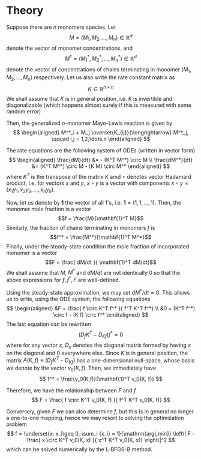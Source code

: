 # Theory

Suppose there are $n$ monomers species. Let
$$M = (M_1, M_2,\dots, M_n) \in \mathbb{R}^d$$
denote the vector of monomer concentrations, and
$$M^* = (M_1^*, M_2^*, \dots, M_n^*) \in \mathbb{R}^d$$
denote the vector of concentrations of chains terminating in monomer $(M_1, M_2,\dots, M_n)$ respectively.
Let us also write the rate constant matrix as
$$K \in \mathbb{R}^{n\times n}$$
We shall assume that $K$ is in general position, i.e. $K$ is invertible and diagonalizable (which happens almost surely if this is measured with some random error)

Then, the generalized $n$-monomer Mayo-Lewis reaction is given by
$$
\begin{aligned}
    M^*_i + M_j \overset{K_{ij}}{\longrightarrow} M^*_j,
    \qquad
    i,j = 1,2,\dots,n
\end{aligned}
$$

The rate equations are the following system of ODEs (written in vector form)
$$
\begin{aligned}
    \frac{dM}{dt} &= - (K^T M^*) \circ M \\
    \frac{dM^*}{dt} &= (K^T M^*) \circ M - (K M) \circ M^*
\end{aligned}
$$
where $K^T$ is the transpose of the matrix $K$ amd $\circ$ denotes vector Hadamard product, i.e. for vectors $x$ and $y$, $x\circ y$ is a vector with components $x\circ y = (x_1y_1, x_2y_2, \dots, x_ny_n)$.

Now, let us denote by $\mathbf{1}$ the vector of all $1$'s, i.e. $\mathbf{1} = (1, 1, \dots, 1)$. Then, the monomer mole fraction is a vector
$$f = \frac{M}{\mathbf{1}^T M}$$
Similarly, the fraction of chains terminating in monomers $f$ is
$$f^* = \frac{M^*}{\mathbf{1}^T M^*}$$
Finally, under the steady-state condition the mole fraction of incorporated monomer is a vector
$$F = \frac{ dM/dt }{ \mathbf{1}^T dM/dt}$$
We shall assume that $M$, $M^*$ and $dM/dt$ are not identically 0 so that the above expressions for $f,f^*,F$ are well-defined.

Using the steady-state approximation, we may set $dM^*/dt = 0$. This allows us to write, using the ODE system, the following equations
$$
\begin{aligned}
    &F = \frac{ f \circ K^T f^* }{ f^T K^T f^*} \\
    &0 = (K^T f^*) \circ f - (K f) \circ f^*
\end{aligned}
$$
The last equation can be rewritten
$$
    (D_f K^T - D_{K f}) f^* = 0
$$
where for any vector $x$, $D_x$ denotes the diagonal matrix formed by having $x$ on the diagonal and $0$ everywhere else. Since $K$ is in general position, the matrix $A(K,f) \equiv (D_f K^T - D_{K f})$ has a one-dimensional null-space, whose basis we denote by the vector $v_0(K,f)$. Then, we immediately have
$$
    f^* = \frac{v_0(K,f)}{\mathbf{1}^T v_0(K, f)}
$$

Therefore, we have the relationship between $F$ and $f$
$$
    F = \frac{ f \circ K^T v_0(K, f) }{ f^T K^T v_0(K, f)}
$$

Conversely, given $F$ we can also determine $f$, but this is in general no longer a one-to-one mapping, hence we may resort to solving the optimization problem
$$
    f = \underset{x: x_i\geq 0, \sum_i {x_i} = 1}{\mathrm{arg\,min}}
    \left\|
        F - \frac{ x \circ K^T v_0(K, x) }{ x^T K^T v_0(K, x)}
    \right\|^2
$$
which can be solved numerically by the L-BFGS-B method.
